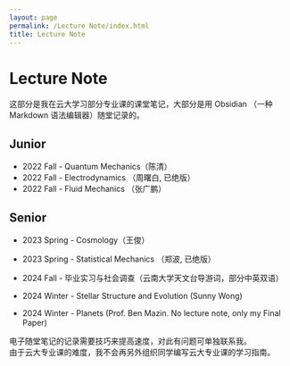 ```yaml
---
layout: page
permalink: /Lecture Note/index.html
title: Lecture Note
---
```

# Lecture Note

这部分是我在云大学习部分专业课的课堂笔记，大部分是用 Obsidian （一种 Markdown 语法编辑器）随堂记录的。
## Junior
- 2022 Fall - Quantum Mechanics（陈清）
- 2022 Fall - Electrodynamics （周曙白, 已绝版）
- 2022 Fall - Fluid Mechanics （张广鹏）<br>
## Senior
- 2023 Spring - Cosmology（王俊）
- 2023 Spring - Statistical Mechanics （郑波, 已绝版）<br>
- 2024 Fall - 毕业实习与社会调查（云南大学天文台导游词，部分中英双语）

- 2024 Winter - Stellar Structure and Evolution (Sunny Wong)
- 2024 Winter - Planets (Prof. Ben Mazin. No lecture note, only my Final Paper)

电子随堂笔记的记录需要技巧来提高速度，对此有问题可单独联系我。<br>
由于云大专业课的难度，我不会再另外组织同学编写云大专业课的学习指南。<br>
